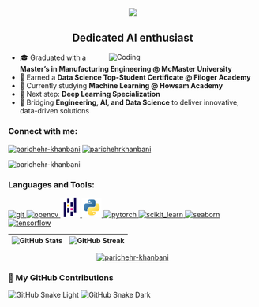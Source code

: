 <div align="center">
  <img src="https://github.com/Parichehr-Khanbani/Parichehr-Khanbani/assets/134718965/451914d6-9f8e-43ed-aa83-6750f6e36344/Parichehr-Khanbani/main/gif.github.banner.gif">
</div>

<h2 align="center"> Dedicated AI enthusiast </h2>

<img align="right" alt="Coding" width="300" src="https://media0.giphy.com/media/L1R1tvI9svkIWwpVYr/giphy.gif?cid=ecf05e47spf1mgza3xlmmx9z9bvbhhyh1d9ph1aaxyxjqge0&ep=v1_gifs_search&rid=giphy.gif&ct=g.gif">

- 🎓 Graduated with a **Master’s in Manufacturing Engineering @ McMaster University**  
- 📜 Earned a **Data Science Top-Student Certificate @ Filoger Academy**  
- 🤖 Currently studying **Machine Learning @ Howsam Academy**  
- 🌱 Next step: **Deep Learning Specialization**  
- 💼 Bridging **Engineering, AI, and Data Science** to deliver innovative, data-driven solutions 



<h3 align="left">Connect with me:</h3>
<p align="left">
  <a href="https://linkedin.com/in/parichehr-khanbani" target="blank"><img align="center" src="https://raw.githubusercontent.com/rahuldkjain/github-profile-readme-generator/master/src/images/icons/Social/linked-in-alt.svg" alt="parichehr-khanbani" height="30" width="40" /></a>
  <a href="https://kaggle.com/parichehrkhanbani" target="blank"><img align="center" src="https://raw.githubusercontent.com/rahuldkjain/github-profile-readme-generator/master/src/images/icons/Social/kaggle.svg" alt="parichehrkhanbani" height="30" width="40" /></a>
</p>

<p align="left"> <img src="https://komarev.com/ghpvc/?username=parichehr-khanbani&label=Profile%20views&color=0e75b6&style=flat" alt="parichehr-khanbani" /> </p>


<h3 align="left">Languages and Tools:</h3>
<p align="left"> <a href="https://git-scm.com/" target="_blank" rel="noreferrer"> <img src="https://www.vectorlogo.zone/logos/git-scm/git-scm-icon.svg" alt="git" width="40" height="40"/> </a> <a href="https://opencv.org/" target="_blank" rel="noreferrer"> <img src="https://www.vectorlogo.zone/logos/opencv/opencv-icon.svg" alt="opencv" width="40" height="40"/> </a> <a href="https://pandas.pydata.org/" target="_blank" rel="noreferrer"> <img src="https://raw.githubusercontent.com/devicons/devicon/2ae2a900d2f041da66e950e4d48052658d850630/icons/pandas/pandas-original.svg" alt="pandas" width="40" height="40"/> </a> <a href="https://www.python.org" target="_blank" rel="noreferrer"> <img src="https://raw.githubusercontent.com/devicons/devicon/master/icons/python/python-original.svg" alt="python" width="40" height="40"/> </a> <a href="https://pytorch.org/" target="_blank" rel="noreferrer"> <img src="https://www.vectorlogo.zone/logos/pytorch/pytorch-icon.svg" alt="pytorch" width="40" height="40"/> </a> <a href="https://scikit-learn.org/" target="_blank" rel="noreferrer"> <img src="https://upload.wikimedia.org/wikipedia/commons/0/05/Scikit_learn_logo_small.svg" alt="scikit_learn" width="40" height="40"/> </a> <a href="https://seaborn.pydata.org/" target="_blank" rel="noreferrer"> <img src="https://seaborn.pydata.org/_images/logo-mark-lightbg.svg" alt="seaborn" width="40" height="40"/> </a> <a href="https://www.tensorflow.org" target="_blank" rel="noreferrer"> <img src="https://www.vectorlogo.zone/logos/tensorflow/tensorflow-icon.svg" alt="tensorflow" width="40" height="40"/> </a> </p>

| ![GitHub Stats](https://github-readme-stats.vercel.app/api?username=parichehr-khanbani&show_icons=true&locale=en&theme=radical) | ![GitHub Streak](https://github-readme-streak-stats.herokuapp.com/?user=parichehr-khanbani&theme=radical) |
|---|---|

<p align="center"> <a href="https://github.com/ryo-ma/github-profile-trophy"><img src="https://github-profile-trophy.vercel.app/?username=parichehr-khanbani" alt="parichehr-khanbani" /></a> </p>

### 🐍 My GitHub Contributions
![GitHub Snake Light](https://raw.githubusercontent.com/parichehr-khanbani/parichehr-khanbani/output/github-contribution-grid-snake.svg#gh-light-mode-only)
![GitHub Snake Dark](https://raw.githubusercontent.com/parichehr-khanbani/parichehr-khanbani/output/github-contribution-grid-snake-dark.svg#gh-dark-mode-only)

